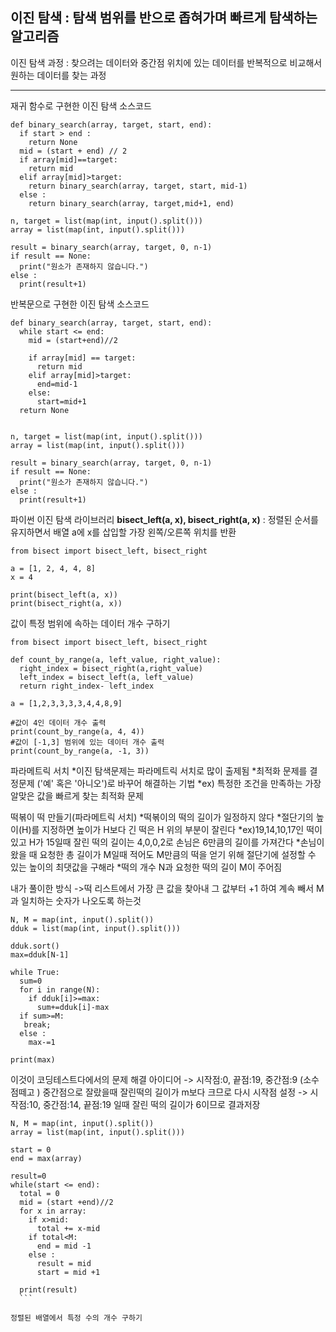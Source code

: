 이진 탐색 : 탐색 범위를 반으로 좁혀가며 빠르게 탐색하는 알고리즘
---
이진 탐색 과정 : 찾으려는 데이터와 중간점 위치에 있는 데이터를 반복적으로 비교해서 원하는 데이터를 찾는 과정


* * * 


재귀 함수로 구현한 이진 탐색 소스코드
```
def binary_search(array, target, start, end):
  if start > end :
    return None
  mid = (start + end) // 2
  if array[mid]==target:
    return mid
  elif array[mid]>target:
    return binary_search(array, target, start, mid-1)
  else :
    return binary_search(array, target,mid+1, end)

n, target = list(map(int, input().split()))
array = list(map(int, input().split()))

result = binary_search(array, target, 0, n-1)
if result == None:
  print("원소가 존재하지 않습니다.")
else :
  print(result+1)
  ```
  
반복문으로 구현한 이진 탐색 소스코드
```
def binary_search(array, target, start, end):
  while start <= end:
    mid = (start+end)//2

    if array[mid] == target:
      return mid
    elif array[mid]>target:
      end=mid-1
    else:
      start=mid+1
  return None


n, target = list(map(int, input().split()))
array = list(map(int, input().split()))

result = binary_search(array, target, 0, n-1)
if result == None:
  print("원소가 존재하지 않습니다.")
else :
  print(result+1)
  ```
  
파이썬 이진 탐색 라이브러리
**bisect_left(a, x), bisect_right(a, x)** : 정렬된 순서를 유지하면서 배열 a에 x를 삽입할 가장 왼쪽/오른쪽 위치를 반환
```
from bisect import bisect_left, bisect_right

a = [1, 2, 4, 4, 8]
x = 4

print(bisect_left(a, x))
print(bisect_right(a, x))
```

값이 특정 범위에 속하는 데이터 개수 구하기
```
from bisect import bisect_left, bisect_right

def count_by_range(a, left_value, right_value):
  right_index = bisect_right(a,right_value)
  left_index = bisect_left(a, left_value)
  return right_index- left_index

a = [1,2,3,3,3,3,4,4,8,9]

#값이 4인 데이터 개수 출력
print(count_by_range(a, 4, 4))
#값이 [-1,3] 범위에 있는 데이터 개수 출력
print(count_by_range(a, -1, 3))
```

파라메트릭 서치
  *이진 탐색문제는 파라메트릭 서치로 많이 출제됨
  *최적화 문제를 결정문제 ('예' 혹은 '아니오')로 바꾸어 해결하는 기법
  *ex) 특정한 조건을 만족하는 가장 알맞은 값을 빠르게 찾는 최적화 문제

떡볶이 떡 만들기(파라메트릭 서치)
  *떡볶이의 떡의 길이가 일정하지 않다
  *절단기의 높이(H)를 지정하면 높이가 H보다 긴 떡은 H 위의 부분이 잘린다
  *ex)19,14,10,17인 떡이 있고 H가 15일때 잘린 떡의 길이는 4,0,0,2로 손님은 6만큼의 길이를 가져간다
  *손님이 왔을 때 요청한 총 길이가 M일때 적어도 M만큼의 떡을 얻기 위해 절단기에 설정할 수 있는 높이의 최댓값을 구해라
  *떡의 개수 N과 요청한 떡의 길이 M이 주어짐
  
  내가 풀이한 방식
  ->떡 리스트에서 가장 큰 값을 찾아내 그 값부터 +1 하여 계속 빼서 M과 일치하는 숫자가 나오도록 하는것
  ```
  N, M = map(int, input().split())
  dduk = list(map(int, input().split()))

  dduk.sort()
  max=dduk[N-1]

  while True:
    sum=0
    for i in range(N):
      if dduk[i]>=max:
        sum+=dduk[i]-max
    if sum>=M:
     break;
    else :
      max-=1
  
  print(max)
  ```
  이것이 코딩테스트다에서의 문제 해결 아이디어
  -> 시작점:0, 끝점:19, 중간점:9 (소수점떼고 ) 중간점으로 잘랐을때 잘린떡의 길이가 m보다 크므로 다시 시작점 설정
  -> 시작점:10, 중간점:14, 끝점:19 일때 잘린 떡의 길이가 6이므로 결과저장
  ```
  N, M = map(int, input().split())
  array = list(map(int, input().split()))

  start = 0
  end = max(array)

  result=0
  while(start <= end):
    total = 0
    mid = (start +end)//2
    for x in array:
      if x>mid:
        total += x-mid
      if total<M:
        end = mid -1
      else :
        result = mid
        start = mid +1

    print(result)
    ```
    
정렬된 배열에서 특정 수의 개수 구하기

  

  
